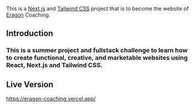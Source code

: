 This is a [Next.js](https://nextjs.org/) and [Tailwind CSS](https://tailwindcss.com/) project that is to become the website of [Eragon](https://euw.op.gg/summoner/userName=EragonUK) Coaching.

## Introduction
### This is a summer project and fullstack challenge to learn how to create functional, creative, and marketable websites using React, Next.js and Tailwind CSS.

## Live Version
https://eragon-coaching.vercel.app/
